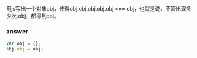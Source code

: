 用js写出一个对象obj，使得obj.obj.obj.obj.obj === obj，也就是说，不管出现多少次.obj，都得到obj。

### answer

``` js
var obj = {};
obj.obj = obj;


```

